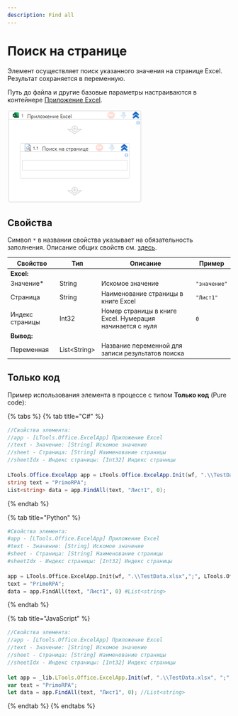 ```yaml
---
description: Find all
---
```



# Поиск на странице

Элемент осуществляет поиск указанного значения на странице Excel. Результат сохраняется в переменную.

Путь до файла и другие базовые параметры настраиваются в контейнере [Приложение Excel](https://docs.primo-rpa.ru/primo-rpa/g_elements/el_basic/els_excel/el_excel_app).

![](<../../../.gitbook/assets1/WFFindAll.png>)


## Свойства
Символ `*` в названии свойства указывает на обязательность заполнения. Описание общих свойств см. [здесь](https://docs.primo-rpa.ru/primo-rpa/primo-studio/process/elements#svoistva-elementa).

| Свойство        | Тип           | Описание                                   | Пример     |
| --------------- | ------------- | ------------------------------------------ | ---------- |
| **Excel:**      |               |                                            |  |
| Значение\*      | String        | Искомое значение                           | `"значение"`  |
| Страница        | String        | Наименование страницы в книге Excel        | `"Лист1"`  |
| Индекс страницы | Int32         | Номер страницы в книге Excel. Нумерация начинается с нуля | `0` |
| **Вывод:**      |               |                                            |  |
| Переменная      | List\<String> | Название переменной для записи результатов поиска |  |


## Только код

Пример использования элемента в процессе с типом **Только код** (Pure code):

{% tabs %}
{% tab title="C#" %}
```csharp
//Свойства элемента:
//app - [LTools.Office.ExcelApp] Приложение Excel
//text - Значение: [String] Искомое значение
//sheet - Страница: [String] Наименование страницы
//sheetIdx - Индекс страницы: [Int32] Индекс страницы

LTools.Office.ExcelApp app = LTools.Office.ExcelApp.Init(wf, ".\\TestData.xlsx", ";", LTools.Office.Model.InteropTypes.DX);
string text = "PrimoRPA";
List<string> data = app.FindAll(text, "Лист1", 0);
```
{% endtab %}

{% tab title="Python" %}
```python
#Свойства элемента:
#app - [LTools.Office.ExcelApp] Приложение Excel
#text - Значение: [String] Искомое значение
#sheet - Страница: [String] Наименование страницы
#sheetIdx - Индекс страницы: [Int32] Индекс страницы

app = LTools.Office.ExcelApp.Init(wf, ".\\TestData.xlsx",";", LTools.Office.Model.InteropTypes.DX)
text = "PrimoRPA";
data = app.FindAll(text, "Лист1", 0) #List<string>
```
{% endtab %}

{% tab title="JavaScript" %}
```javascript
//Свойства элемента:
//app - [LTools.Office.ExcelApp] Приложение Excel
//text - Значение: [String] Искомое значение
//sheet - Страница: [String] Наименование страницы
//sheetIdx - Индекс страницы: [Int32] Индекс страницы

let app = _lib.LTools.Office.ExcelApp.Init(wf, ".\\TestData.xlsx", ";", _lib.LTools.Office.Model.InteropTypes.DX);
var text = "PrimoRPA";
let data = app.FindAll(text, "Лист1", 0); //List<string>
```
{% endtab %}
{% endtabs %}
